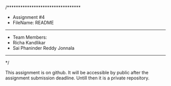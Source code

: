 /*********************************
 * Assignment #4
 * FileName: README
 *********************************
 * Team Members:
 * Richa Kandlikar
 * Sai Phaninder Reddy Jonnala
 * *******************************
 */

This assignment is on github.
It will be accessible by public after the assignment submission deadline.
Untill then it is a private repository.
